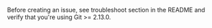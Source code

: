 Before creating an issue, see troubleshoot section in the README and verify that you're using Git >= 2.13.0.
